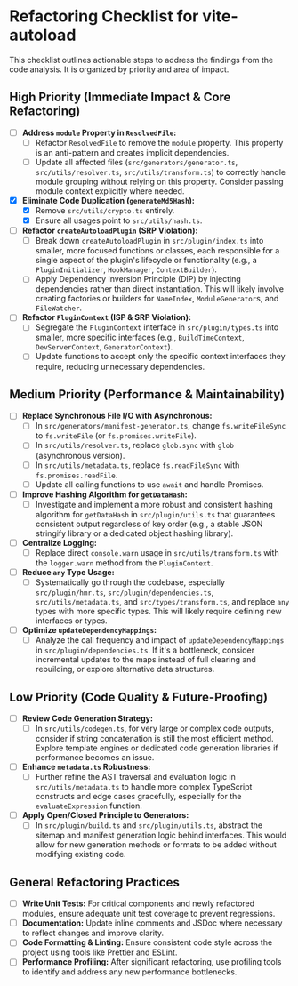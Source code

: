# Refactoring Checklist for vite-autoload

This checklist outlines actionable steps to address the findings from the code analysis. It is organized by priority and area of impact.

## High Priority (Immediate Impact & Core Refactoring)

- [ ] **Address `module` Property in `ResolvedFile`:**
  - [ ] Refactor `ResolvedFile` to remove the `module` property. This property is an anti-pattern and creates implicit dependencies.
  - [ ] Update all affected files (`src/generators/generator.ts`, `src/utils/resolver.ts`, `src/utils/transform.ts`) to correctly handle module grouping without relying on this property. Consider passing module context explicitly where needed.

- [x] **Eliminate Code Duplication (`generateMd5Hash`):**
  - [x] Remove `src/utils/crypto.ts` entirely.
  - [x] Ensure all usages point to `src/utils/hash.ts`.

- [ ] **Refactor `createAutoloadPlugin` (SRP Violation):**
  - [ ] Break down `createAutoloadPlugin` in `src/plugin/index.ts` into smaller, more focused functions or classes, each responsible for a single aspect of the plugin's lifecycle or functionality (e.g., a `PluginInitializer`, `HookManager`, `ContextBuilder`).
  - [ ] Apply Dependency Inversion Principle (DIP) by injecting dependencies rather than direct instantiation. This will likely involve creating factories or builders for `NameIndex`, `ModuleGenerator`s, and `FileWatcher`.

- [ ] **Refactor `PluginContext` (ISP & SRP Violation):**
  - [ ] Segregate the `PluginContext` interface in `src/plugin/types.ts` into smaller, more specific interfaces (e.g., `BuildTimeContext`, `DevServerContext`, `GeneratorContext`).
  - [ ] Update functions to accept only the specific context interfaces they require, reducing unnecessary dependencies.

## Medium Priority (Performance & Maintainability)

- [ ] **Replace Synchronous File I/O with Asynchronous:**
  - [ ] In `src/generators/manifest-generator.ts`, change `fs.writeFileSync` to `fs.writeFile` (or `fs.promises.writeFile`).
  - [ ] In `src/utils/resolver.ts`, replace `glob.sync` with `glob` (asynchronous version).
  - [ ] In `src/utils/metadata.ts`, replace `fs.readFileSync` with `fs.promises.readFile`.
  - [ ] Update all calling functions to use `await` and handle Promises.

- [ ] **Improve Hashing Algorithm for `getDataHash`:**
  - [ ] Investigate and implement a more robust and consistent hashing algorithm for `getDataHash` in `src/plugin/utils.ts` that guarantees consistent output regardless of key order (e.g., a stable JSON stringify library or a dedicated object hashing library).

- [ ] **Centralize Logging:**
  - [ ] Replace direct `console.warn` usage in `src/utils/transform.ts` with the `logger.warn` method from the `PluginContext`.

- [ ] **Reduce `any` Type Usage:**
  - [ ] Systematically go through the codebase, especially `src/plugin/hmr.ts`, `src/plugin/dependencies.ts`, `src/utils/metadata.ts`, and `src/types/transform.ts`, and replace `any` types with more specific types. This will likely require defining new interfaces or types.

- [ ] **Optimize `updateDependencyMappings`:**
  - [ ] Analyze the call frequency and impact of `updateDependencyMappings` in `src/plugin/dependencies.ts`. If it's a bottleneck, consider incremental updates to the maps instead of full clearing and rebuilding, or explore alternative data structures.

## Low Priority (Code Quality & Future-Proofing)

- [ ] **Review Code Generation Strategy:**
  - [ ] In `src/utils/codegen.ts`, for very large or complex code outputs, consider if string concatenation is still the most efficient method. Explore template engines or dedicated code generation libraries if performance becomes an issue.

- [ ] **Enhance `metadata.ts` Robustness:**
  - [ ] Further refine the AST traversal and evaluation logic in `src/utils/metadata.ts` to handle more complex TypeScript constructs and edge cases gracefully, especially for the `evaluateExpression` function.

- [ ] **Apply Open/Closed Principle to Generators:**
  - [ ] In `src/plugin/build.ts` and `src/plugin/utils.ts`, abstract the sitemap and manifest generation logic behind interfaces. This would allow for new generation methods or formats to be added without modifying existing code.

## General Refactoring Practices

- [ ] **Write Unit Tests:** For critical components and newly refactored modules, ensure adequate unit test coverage to prevent regressions.
- [ ] **Documentation:** Update inline comments and JSDoc where necessary to reflect changes and improve clarity.
- [ ] **Code Formatting & Linting:** Ensure consistent code style across the project using tools like Prettier and ESLint.
- [ ] **Performance Profiling:** After significant refactoring, use profiling tools to identify and address any new performance bottlenecks.
